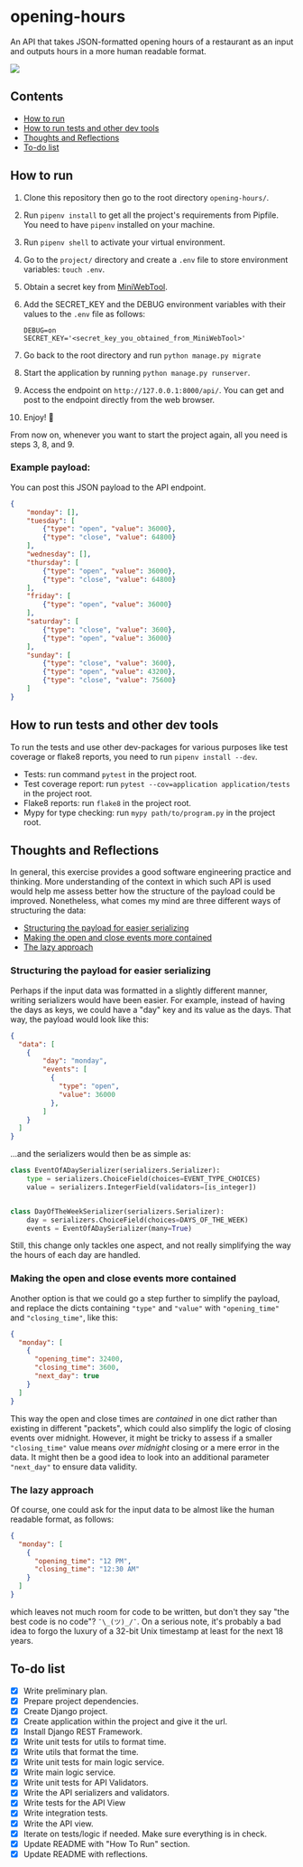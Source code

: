 # opening-hours
An API that takes JSON-formatted opening hours of a restaurant as an input and outputs hours in a more human readable format.

![](demo.gif)

## Contents
* [How to run](#how-to-run)
* [How to run tests and other dev tools](#how-to-run-tests-and-other-dev-tools)
* [Thoughts and Reflections](#thoughts-and-reflections)
* [To-do list](#to-do-list)


## How to run
1. Clone this repository then go to the root directory `opening-hours/`.
1. Run `pipenv install` to get all the project's requirements from Pipfile. You need to have `pipenv` installed on your machine.
1. Run `pipenv shell` to activate your virtual environment.
1. Go to the `project/` directory and create a `.env` file to store environment variables: `touch .env`.
1. Obtain a secret key from [MiniWebTool](https://miniwebtool.com/django-secret-key-generator/).
1. Add the SECRET_KEY and the DEBUG environment variables with their values to the `.env` file as follows: 

     ```
     DEBUG=on
     SECRET_KEY='<secret_key_you_obtained_from_MiniWebTool>'
     ```

1. Go back to the root directory and run `python manage.py migrate`
1. Start the application by running `python manage.py runserver`.
1. Access the endpoint on `http://127.0.0.1:8000/api/`. You can get and post to the endpoint directly from the web browser.
1. Enjoy! 🎉

From now on, whenever you want to start the project again, all you need is steps 3, 8, and 9.

### Example payload:
You can post this JSON payload to the API endpoint.
```json
{
    "monday": [],
    "tuesday": [
        {"type": "open", "value": 36000},
        {"type": "close", "value": 64800}
    ],
    "wednesday": [],
    "thursday": [
        {"type": "open", "value": 36000},
        {"type": "close", "value": 64800}
    ],
    "friday": [
        {"type": "open", "value": 36000}
    ],
    "saturday": [
        {"type": "close", "value": 3600},
        {"type": "open", "value": 36000}
    ],
    "sunday": [
        {"type": "close", "value": 3600},
        {"type": "open", "value": 43200},
        {"type": "close", "value": 75600}
    ]
}
```

## How to run tests and other dev tools
To run the tests and use other dev-packages for various purposes like test coverage or flake8 reports, you need to run `pipenv install --dev`.
* Tests: run command `pytest` in the project root.
* Test coverage report: run `pytest --cov=application application/tests` in the project root.
* Flake8 reports: run `flake8` in the project root.
* Mypy for type checking: run `mypy path/to/program.py` in the project root.

## Thoughts and Reflections
In general, this exercise provides a good software engineering practice and thinking. More understanding of the context in which such API is used would help me assess better how the structure of the payload could be improved.
Nonetheless, what comes my mind are three different ways of structuring the data:
* [Structuring the payload for easier serializing](#structuring-the-payload-for-easier-serializing)
* [Making the open and close events more contained](#making-the-open-and-close-events-more-contained)
* [The lazy approach](#the-lazy-approach)

### Structuring the payload for easier serializing
Perhaps if the input data was formatted in a slightly different manner, writing serializers would have been easier.
For example, instead of having the days as keys, we could have a "day" key and its value as the days. That way, the payload would look like this:
```json
{
  "data": [
    {
        "day": "monday",
        "events": [
          {
            "type": "open",
            "value": 36000
          },
        ]
    }
  ]
}
```
...and the serializers would then be as simple as:

```python
class EventOfADaySerializer(serializers.Serializer):
    type = serializers.ChoiceField(choices=EVENT_TYPE_CHOICES)
    value = serializers.IntegerField(validators=[is_integer])


class DayOfTheWeekSerializer(serializers.Serializer):
    day = serializers.ChoiceField(choices=DAYS_OF_THE_WEEK)
    events = EventOfADaySerializer(many=True)

```
Still, this change only tackles one aspect, and not really simplifying the way the hours of each day are handled.

### Making the open and close events more contained
Another option is that we could go a step further to simplify the payload, and replace the dicts containing `"type"` and `"value"`  with `"opening_time"` and `"closing_time"`, like this:

```json
{
  "monday": [
    {
      "opening_time": 32400,
      "closing_time": 3600,
      "next_day": true
    }
  ]
}
``` 
This way the open and close times are _contained_ in one dict rather than existing in different "packets", which could also simplify the logic of closing events over midnight. However, it might be tricky to assess if a smaller `"closing_time"` value means _over midnight_ closing or a mere error in the data. It might then be a good idea to look into an additional parameter `"next_day"` to ensure data validity.

### The lazy approach
Of course, one could ask for the input data to be almost like the human readable format, as follows:

```json
{
  "monday": [
    {
      "opening_time": "12 PM",
      "closing_time": "12:30 AM"
    }
  ]
}
```
which leaves not much room for code to be written, but don't they say "the best code is no code"? `¯\_(ツ)_/¯`. On a serious note, it's probably a bad idea to forgo the luxury of a 32-bit Unix timestamp at least for the next 18 years.

## To-do list

- [x] Write preliminary plan.
- [x] Prepare project dependencies.
- [x] Create Django project.
- [x] Create application within the project and give it the url.
- [x] Install Django REST Framework.
- [x] Write unit tests for utils to format time.
- [x] Write utils that format the time.
- [x] Write unit tests for main logic service.
- [x] Write main logic service.
- [x] Write unit tests for API Validators.
- [x] Write the API serializers and validators.
- [x] Write tests for the API View
- [x] Write integration tests.
- [x] Write the API view.
- [x] Iterate on tests/logic if needed. Make sure everything is in check.
- [x] Update README with "How To Run" section.
- [x] Update README with reflections.
